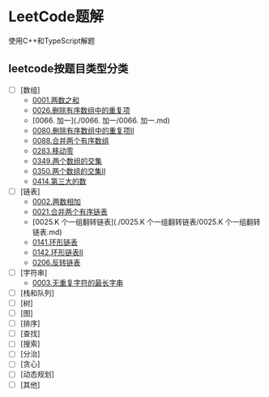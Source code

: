 # LeetCode题解

使用C++和TypeScript解题

## leetcode按题目类型分类

+ [ ] [数组]
  - [0001.两数之和](./0001.两数之和/0001.两数之和.md)
  - [0026.删除有序数组中的重复项](./0026.删除有序数组中的重复项/0026.删除有序数组中的重复项.md)
  - [0066. 加一](./0066. 加一/0066. 加一.md)
  - [0080.删除有序数组中的重复项II](./0080.删除有序数组中的重复项II/0080.删除有序数组中的重复项II.md)
  - [0088.合并两个有序数组](./0088.合并两个有序数组/0088.合并两个有序数组.md)
  - [0283.移动零](./0283.移动零/0283.移动零.md)
  - [0349.两个数组的交集](./0349.两个数组的交集/0349.两个数组的交集.md)
  - [0350.两个数组的交集II](./0350.两个数组的交集II/0350.两个数组的交集II.md)
  - [0414.第三大的数](./0414.第三大的数/0414.第三大的数.md)
+ [ ] [链表]
  * [0002.两数相加](./0002.两数相加/0002.两数相加/readme.md)
  * [0021.合并两个有序链表](./0021.合并两个有序链表/0021.合并两个有序链表.md)
  * [0025.K 个一组翻转链表](./0025.K 个一组翻转链表/0025.K 个一组翻转链表.md)
  * [0141.环形链表](./0141.环形链表/0141.环形链表.md)
  * [0142.环形链表II](./0142.环形链表II/0142.环形链表II.md)
  * [0206.反转链表](./0206.反转链表/0206.反转链表.md)
+ [ ] [字符串]
  * [0003.无重复字符的最长字串](./0003.无重复字符的最长字串/0003.无重复字符的最长字串.md)
+ [ ] [栈和队列]
+ [ ] [树]
+ [ ] [图]
+ [ ] [排序]
+ [ ] [查找]
+ [ ] [搜索]
+ [ ] [分治]
+ [ ] [贪心]
+ [ ] [动态规划]
+ [ ] [其他]